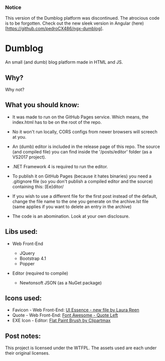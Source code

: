 ### Notice

This version of the Dumblog platform was discontinued. The atrocious code is to be forgotten. Check out the new sleek version in Angular (here)[https://github.com/pedroCX486/ngx-dumblog].

# Dumblog

An small (and dumb) blog platform made in HTML and JS.

## Why?

Why not?

## What you should know:

- It was made to run on the GitHub Pages service. Which means, the index.html has to be on the root of the repo.

- No it won't run locally, CORS configs from newer browsers will screech at you.
  
- An (dumb) editor is included in the release page of this repo. The source (and compiled file) you can find inside the '/posts/editor' folder (as a VS2017 project).

- .NET Framework 4 is required to run the editor.

- To publish it on GitHub Pages (because it hates binaries) you need a .gitignore file (so you don't publish a compiled editor and the source) containing this: [Ee]ditor/

- If you wish to use a different file for the first post instead of the default, change the file name to the one you generate on the archive.lst file (same applies if you want to delete an entry in the archive)
  
- The code is an abomination. Look at your own disclosure.

## Libs used:

* Web Front-End
	* JQuery
	* Bootstrap 4.1
	* Popper
	
* Editor (required to compile)
	* Newtonsoft JSON (as a NuGet package)

## Icons used:

* Favicon - Web Front-End: [UI Essence - new file by Laura Reen](https://www.shareicon.net/document-write-file-new-create-887243)
* Quote - Web Front-End: [Font Awesome - Quote Left](https://fontawesome.com/v4.7.0/icon/quote-left)
* EXE Icon - Editor: [Flat Paint Brush by Clipartmax](https://www.clipartmax.com/middle/m2i8i8m2A0i8d3d3_open-flat-paint-brush-icon/)

## Post notes:

This project is licensed under the WTFPL. The assets used are each under their original licenses.
